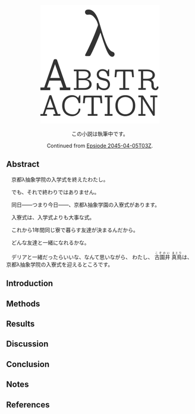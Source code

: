 <!--
! -T "Episode 2045-04-05T05Z"
-->

<!-- IGNORE
<p align="center" class="file-vars">
(* -*- title: "λ Abstraction"; episode: "2045-04-05T05Z" -*- *)
</p>
IGNORE -->

<p align="center"><a href="../"><img id="logo" 
src="../abstr-logo.png" width="320px" height="320px" /></a></p>

<p align="center" class="warning">
この小説は執筆中です。
</p>

<p align="center">
  Continued from <a href="2045-04-05T03Z.md">Epsiode 2045-04-05T03Z</a>.
</p>

## Abstract

　京都λ抽象学院の入学式を終えたわたし。

　でも、それで終わりではありません。

　同日——つまり今日——、京都λ抽象学園の入寮式があります。

　入寮式は、入学式よりも大事な式。

　これから1年間同じ寮で暮らす友達が決まるんだから。

　どんな友達と一緒になれるかな。

　デリアと一緒だったらいいな、なんて思いながら、
わたし、
<ruby>古園井<rp>(</rp><rt>こぞのい</rt><rp>)</rp></ruby>
<ruby>真鳥<rp>(</rp><rt>まとり</rt><rp>)</rp></ruby>は、
京都λ抽象学院の入寮式を迎えるところです。

## Introduction

## Methods

## Results

<!--
　入学式は滞りなく終わった。

　そのあとの入寮式も特筆すべきこともなくおだやかに進み、
わたしたちは、はじめての寮生活を送ることとなった。

　京都λ抽象学院は全寮制の学校。

　だから、平日はもちろん土日も、これからはずっと
寮生と暮らすことになる。

　でも、いきなり長い寮生活が始まるとびっくりしちゃうから、
今週末の土日だけは、みんな実家に帰る。

　今日、2045年4月5日は水曜日。

　今日から今週末、2045年4月7日金曜日までが寮生活。

　週末の土日は兵庫に帰り、実家で暮らす予定。

　あと、寮の組み分けは、とりあえず出席番号——つまり、名字の五十音順——という
ことになってるけど、週明けに、生徒等の友好関係を考慮して組み分けして
くれるらしい。

　寮は1部屋3人。

　わたしと、見知らぬ女の子が2人。
-->

## Discussion
## Conclusion
## Notes
## References

<!-- DEV
<script type="text/javascript" src="../js/wc.js"></script>
<script type="text/javascript">
window.addEventListener("load", function () {
  var body = document.querySelector('body');
  var h2 = document.createElement('h2');
  var p = document.createElement('p');
  h2.textContent = "Wc";
  p.textContent = 'WC: ' + wc();
  body.appendChild(h2);
  body.appendChild(p);
});
</script>
DEV -->
